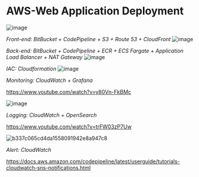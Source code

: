 # AWS-Web Application Deployment

![image](https://user-images.githubusercontent.com/80022917/151695739-33e90696-88e0-4054-ae6d-570eead77511.png)

_Front-end: BitBucket + CodePipeline + S3 + Route 53 + CloudFront_
![image](https://user-images.githubusercontent.com/80022917/151695841-1910f2cd-6d09-412a-b79e-2f608951d5a1.png)

_Back-end: BitBucket + CodePipeline + ECR + ECS Fargate + Application Load Balancer + NAT Gateway_
![image](https://user-images.githubusercontent.com/80022917/151695846-f5e82852-7fd5-407a-98a5-2b9729dc6ce5.png)


_IAC: Cloudformation_
![image](https://user-images.githubusercontent.com/80022917/151695804-64473713-fa40-4aca-9549-5263217ede28.png)

_Monitoring: CloudWatch + Grafana_

https://www.youtube.com/watch?v=y80Vn-FkBMc

![image](https://user-images.githubusercontent.com/80022917/151695884-8dfeb565-7ce3-4f25-9bd8-6ab1e2086e61.png)

_Logging: CloudWatch + OpenSearch_

https://www.youtube.com/watch?v=trFW03zP7Uw

![b337c065cd4da1558091942e8a947c8](https://user-images.githubusercontent.com/80022917/151695923-74f86f13-9b0c-4d03-ac23-3162186bd952.png)

_Alert: CloudWatch_

https://docs.aws.amazon.com/codepipeline/latest/userguide/tutorials-cloudwatch-sns-notifications.html
